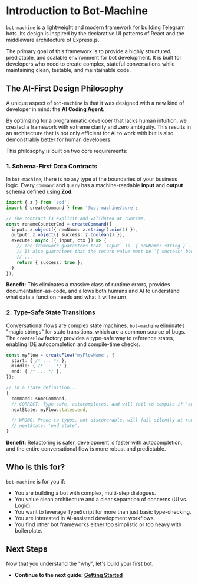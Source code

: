 # Introduction to Bot-Machine

`bot-machine` is a lightweight and modern framework for building Telegram bots. Its design is inspired by the declarative UI patterns of React and the middleware architecture of Express.js.

The primary goal of this framework is to provide a highly structured, predictable, and scalable environment for bot development. It is built for developers who need to create complex, stateful conversations while maintaining clean, testable, and maintainable code.

## The AI-First Design Philosophy

A unique aspect of `bot-machine` is that it was designed with a new kind of developer in mind: the **AI Coding Agent**.

By optimizing for a programmatic developer that lacks human intuition, we created a framework with extreme clarity and zero ambiguity. This results in an architecture that is not only efficient for AI to work with but is also demonstrably better for human developers.

This philosophy is built on two core requirements:

### 1. Schema-First Data Contracts

In `bot-machine`, there is no `any` type at the boundaries of your business logic. Every `Command` and `Query` has a machine-readable **input** and **output** schema defined using **Zod**.

```typescript
import { z } from 'zod';
import { createCommand } from '@bot-machine/core';

// The contract is explicit and validated at runtime.
const renameCounterCmd = createCommand({
  input: z.object({ newName: z.string().min(1) }),
  output: z.object({ success: z.boolean() }),
  execute: async ({ input, ctx }) => {
    // The framework guarantees that `input` is `{ newName: string }`.
    // It also guarantees that the return value must be `{ success: boolean }`.
    // ...
    return { success: true };
  }
});
```

**Benefit:** This eliminates a massive class of runtime errors, provides documentation-as-code, and allows both humans and AI to understand what data a function needs and what it will return.

### 2. Type-Safe State Transitions

Conversational flows are complex state machines. `bot-machine` eliminates "magic strings" for state transitions, which are a common source of bugs. The `createFlow` factory provides a type-safe way to reference states, enabling IDE autocompletion and compile-time checks.

```typescript
const myFlow = createFlow('myFlowName', {
  start: { /* ... */ },
  middle: { /* ... */ },
  end: { /* ... */ },
});

// In a state definition...
{
  command: someCommand,
  // CORRECT: Type-safe, autocompletes, and will fail to compile if 'end' doesn't exist.
  nextState: myFlow.states.end,

  // WRONG: Prone to typos, not discoverable, will fail silently at runtime.
  // nextState: 'end_state',
}
```

**Benefit:** Refactoring is safer, development is faster with autocompletion, and the entire conversational flow is more robust and predictable.

## Who is this for?

`bot-machine` is for you if:

- You are building a bot with complex, multi-step dialogues.
- You value clean architecture and a clear separation of concerns (UI vs. Logic).
- You want to leverage TypeScript for more than just basic type-checking.
- You are interested in AI-assisted development workflows.
- You find other bot frameworks either too simplistic or too heavy with boilerplate.

## Next Steps

Now that you understand the "why", let's build your first bot.

- **Continue to the next guide: [Getting Started](./02-getting-started.md)**
